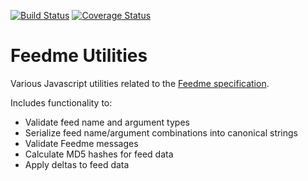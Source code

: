 [![Build Status](https://travis-ci.com/aarong/feedme-util.svg?branch=master)](https://travis-ci.com/aarong/feedme-util)
[![Coverage Status](https://coveralls.io/repos/github/aarong/feedme-util/badge.svg?branch=master)](https://coveralls.io/github/aarong/feedme-util?branch=master)

# Feedme Utilities

Various Javascript utilities related to the
[Feedme specification](https://github.com/aarong/feedme-spec).

Includes functionality to:

- Validate feed name and argument types
- Serialize feed name/argument combinations into canonical strings
- Validate Feedme messages
- Calculate MD5 hashes for feed data
- Apply deltas to feed data
